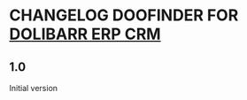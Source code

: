 # CHANGELOG DOOFINDER FOR <a href="https://www.dolibarr.org">DOLIBARR ERP CRM</a>

## 1.0
Initial version

